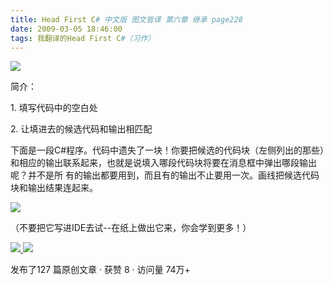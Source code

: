 ```yaml
---
title: Head First C# 中文版 图文皆译 第六章 继承 page228
date: 2009-03-05 18:46:00
tags: 我翻译的Head First C#（习作）
---
```

![](https://p-blog.csdn.net/images/p_blog_csdn_net/cuipengfei1/EntryImages/20090305/2009-03-05_18-31-08.jpg)

简介：

1\.  填写代码中的空白处

2\.  让填进去的候选代码和输出相匹配

下面是一段C#程序。代码中遗失了一块！你要把候选的代码块（左侧列出的那些）和相应的输出联系起来，也就是说填入哪段代码块将要在消息框中弹出哪段输出呢？并不是所
有的输出都要用到，而且有的输出不止要用一次。画线把候选代码块和输出结果连起来。

![](https://p-blog.csdn.net/images/p_blog_csdn_net/cuipengfei1/EntryImages/20090305/2009-03-05_18-39-00.jpg)

（不要把它写进IDE去试--在纸上做出它来，你会学到更多！）



[ ![](https://profile.csdnimg.cn/5/2/5/3_cuipengfei1)
![](https://g.csdnimg.cn/static/user-reg-year/1x/11.png)
](https://blog.csdn.net/cuipengfei1)



发布了127 篇原创文章  ·  获赞 8  ·  访问量 74万+


